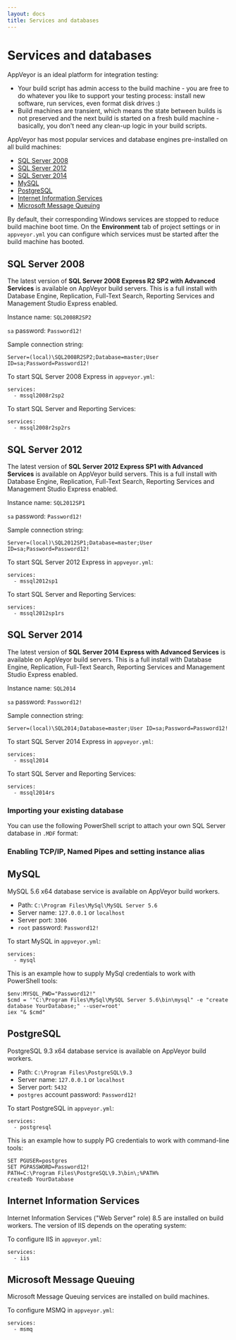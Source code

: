 ```yaml
---
layout: docs
title: Services and databases
---
```


# Services and databases

AppVeyor is an ideal platform for integration testing:

- Your build script has admin access to the build machine - you are free to do whatever you like to support your testing process: install new software, run services, even format disk drives :)
- Build machines are transient, which means the state between builds is not preserved and the next build is started on a fresh build machine - basically, you don't need any clean-up logic in your build scripts.

AppVeyor has most popular services and database engines pre-installed on all build machines:

* [SQL Server 2008](#sql-server-2008)
* [SQL Server 2012](#sql-server-2012)
* [SQL Server 2014](#sql-server-2014)
* [MySQL](#mysql)
* [PostgreSQL](#postgresql)
* [Internet Information Services](#internet-information-services)
* [Microsoft Message Queuing](#microsoft-message-queuing)

By default, their corresponding Windows services are stopped to reduce build machine boot time. On the **Environment** tab of project settings or in `appveyor.yml` you can configure which services must be started after the build machine has booted.

## SQL Server 2008

The latest version of **SQL Server 2008 Express R2 SP2 with Advanced Services** is available on AppVeyor build servers. This is a full install with Database Engine, Replication, Full-Text Search, Reporting Services and Management Studio Express enabled.

Instance name: `SQL2008R2SP2`

`sa` password: `Password12!`

Sample connection string:

    Server=(local)\SQL2008R2SP2;Database=master;User ID=sa;Password=Password12!

To start SQL Server 2008 Express in `appveyor.yml`:

    services:
      - mssql2008r2sp2

To start SQL Server and Reporting Services:

    services:
      - mssql2008r2sp2rs


## SQL Server 2012

The latest version of **SQL Server 2012 Express SP1 with Advanced Services** is available on AppVeyor build servers. This is a full install with Database Engine, Replication, Full-Text Search, Reporting Services and Management Studio Express enabled.

Instance name: `SQL2012SP1`

`sa` password: `Password12!`

Sample connection string:

    Server=(local)\SQL2012SP1;Database=master;User ID=sa;Password=Password12!

To start SQL Server 2012 Express in `appveyor.yml`:

    services:
      - mssql2012sp1

To start SQL Server and Reporting Services:

    services:
      - mssql2012sp1rs


## SQL Server 2014

The latest version of **SQL Server 2014 Express with Advanced Services** is available on AppVeyor build servers. This is a full install with Database Engine, Replication, Full-Text Search, Reporting Services and Management Studio Express enabled.

Instance name: `SQL2014`

`sa` password: `Password12!`

Sample connection string:

    Server=(local)\SQL2014;Database=master;User ID=sa;Password=Password12!

To start SQL Server 2014 Express in `appveyor.yml`:

    services:
      - mssql2014

To start SQL Server and Reporting Services:

    services:
      - mssql2014rs

### Importing your existing database

You can use the following PowerShell script to attach your own SQL Server database in `.MDF` format:

<script src="https://gist.github.com/FeodorFitsner/6a734f5ee48de949df02.js"></script>

### Enabling TCP/IP, Named Pipes and setting instance alias

<script src="https://gist.github.com/FeodorFitsner/d971c5a98782d211640d.js"></script>

## MySQL

MySQL 5.6 x64 database service is available on AppVeyor build workers.

* Path: `C:\Program Files\MySql\MySQL Server 5.6`
* Server name: `127.0.0.1` or `localhost`
* Server port: `3306`
* `root` password: `Password12!`

To start MySQL in `appveyor.yml`:

    services:
      - mysql

This is an example how to supply MySql credentials to work with PowerShell tools:

    $env:MYSQL_PWD="Password12!"
    $cmd = '"C:\Program Files\MySql\MySQL Server 5.6\bin\mysql" -e "create database YourDatabase;" --user=root'
    iex "& $cmd"

## PostgreSQL

PostgreSQL 9.3 x64 database service is available on AppVeyor build workers.

* Path: `C:\Program Files\PostgreSQL\9.3`
* Server name: `127.0.0.1` or `localhost`
* Server port: `5432`
* `postgres` account password: `Password12!`

To start PostgreSQL in `appveyor.yml`:

    services:
      - postgresql

This is an example how to supply PG credentials to work with command-line tools:

    SET PGUSER=postgres
    SET PGPASSWORD=Password12!
    PATH=C:\Program Files\PostgreSQL\9.3\bin\;%PATH%
    createdb YourDatabase

## Internet Information Services

Internet Information Services ("Web Server" role) 8.5 are installed on build workers. The version of IIS depends on the operating system:

To configure IIS in `appveyor.yml`:

    services:
      - iis


## Microsoft Message Queuing

Microsoft Message Queuing services are installed on build machines.

To configure MSMQ in `appveyor.yml`:

    services:
      - msmq



